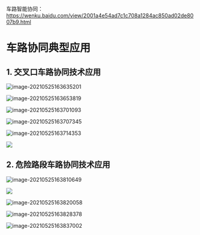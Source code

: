 车路智能协同：https://wenku.baidu.com/view/2001a4e54ad7c1c708a1284ac850ad02de8007b9.html

# 车路协同典型应用

## 1. 交叉口车路协同技术应用

![image-20210525163635201](https://gitee.com/AiShiYuShiJiePingXing/img/raw/master/img/image-20210525163635201.png)



![image-20210525163653819](https://gitee.com/AiShiYuShiJiePingXing/img/raw/master/img/image-20210525163653819.png)

![image-20210525163701093](https://gitee.com/AiShiYuShiJiePingXing/img/raw/master/img/image-20210525163701093.png)

![image-20210525163707345](https://gitee.com/AiShiYuShiJiePingXing/img/raw/master/img/image-20210525163707345.png)

![image-20210525163714353](C:\Users\Administrator\AppData\Roaming\Typora\typora-user-images\image-20210525163714353.png)

![](https://gitee.com/AiShiYuShiJiePingXing/img/raw/master/img/image-20210525163720612.png)

## 2. 危险路段车路协同技术应用

![image-20210525163810649](https://gitee.com/AiShiYuShiJiePingXing/img/raw/master/img/image-20210525163810649.png)

![](https://gitee.com/AiShiYuShiJiePingXing/img/raw/master/img/image-20210525163744678.png)

![image-20210525163820058](https://gitee.com/AiShiYuShiJiePingXing/img/raw/master/img/image-20210525163820058.png)

![image-20210525163828378](https://gitee.com/AiShiYuShiJiePingXing/img/raw/master/img/image-20210525163828378.png)

![image-20210525163837002](https://gitee.com/AiShiYuShiJiePingXing/img/raw/master/img/image-20210525163837002.png)